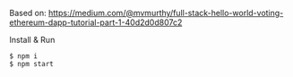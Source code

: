 Based on: https://medium.com/@mvmurthy/full-stack-hello-world-voting-ethereum-dapp-tutorial-part-1-40d2d0d807c2

Install & Run
```
$ npm i
$ npm start
```
